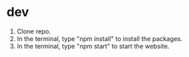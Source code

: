 # dev
1. Clone repo.
2. In the terminal, type "npm install" to install the packages.
3. In the terminal, type "npm start" to start the website.
